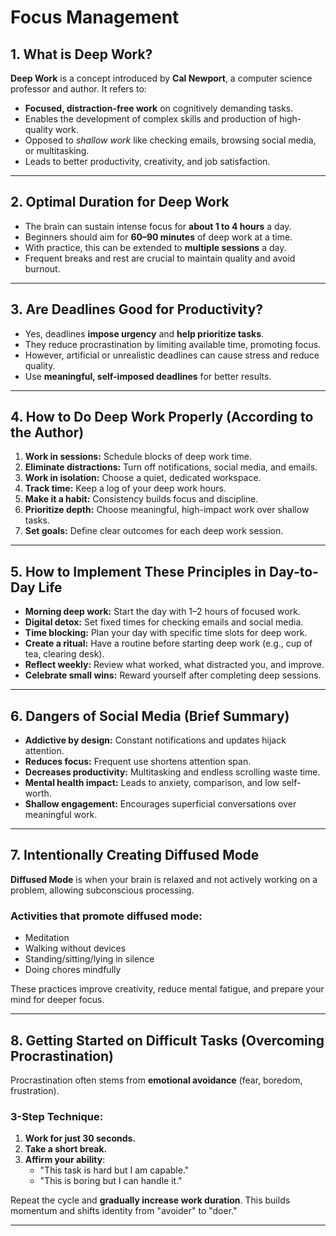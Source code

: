 # Focus Management

## 1. What is Deep Work?

**Deep Work** is a concept introduced by **Cal Newport**, a computer science professor and author. It refers to:

- **Focused, distraction-free work** on cognitively demanding tasks.
- Enables the development of complex skills and production of high-quality work.
- Opposed to *shallow work* like checking emails, browsing social media, or multitasking.
- Leads to better productivity, creativity, and job satisfaction.

---

## 2. Optimal Duration for Deep Work

- The brain can sustain intense focus for **about 1 to 4 hours** a day.
- Beginners should aim for **60–90 minutes** of deep work at a time.
- With practice, this can be extended to **multiple sessions** a day.
- Frequent breaks and rest are crucial to maintain quality and avoid burnout.

---

## 3. Are Deadlines Good for Productivity?

- Yes, deadlines **impose urgency** and **help prioritize tasks**.
- They reduce procrastination by limiting available time, promoting focus.
- However, artificial or unrealistic deadlines can cause stress and reduce quality.
- Use **meaningful, self-imposed deadlines** for better results.

---

## 4. How to Do Deep Work Properly (According to the Author)

1. **Work in sessions:** Schedule blocks of deep work time.
2. **Eliminate distractions:** Turn off notifications, social media, and emails.
3. **Work in isolation:** Choose a quiet, dedicated workspace.
4. **Track time:** Keep a log of your deep work hours.
5. **Make it a habit:** Consistency builds focus and discipline.
6. **Prioritize depth:** Choose meaningful, high-impact work over shallow tasks.
7. **Set goals:** Define clear outcomes for each deep work session.

---

## 5. How to Implement These Principles in Day-to-Day Life

- **Morning deep work:** Start the day with 1–2 hours of focused work.
- **Digital detox:** Set fixed times for checking emails and social media.
- **Time blocking:** Plan your day with specific time slots for deep work.
- **Create a ritual:** Have a routine before starting deep work (e.g., cup of tea, clearing desk).
- **Reflect weekly:** Review what worked, what distracted you, and improve.
- **Celebrate small wins:** Reward yourself after completing deep sessions.

---

## 6. Dangers of Social Media (Brief Summary)

- **Addictive by design:** Constant notifications and updates hijack attention.
- **Reduces focus:** Frequent use shortens attention span.
- **Decreases productivity:** Multitasking and endless scrolling waste time.
- **Mental health impact:** Leads to anxiety, comparison, and low self-worth.
- **Shallow engagement:** Encourages superficial conversations over meaningful work.

---

## 7. Intentionally Creating Diffused Mode

**Diffused Mode** is when your brain is relaxed and not actively working on a problem, allowing subconscious processing.

### Activities that promote diffused mode:

- Meditation
- Walking without devices
- Standing/sitting/lying in silence
- Doing chores mindfully

These practices improve creativity, reduce mental fatigue, and prepare your mind for deeper focus.

---

## 8. Getting Started on Difficult Tasks (Overcoming Procrastination)

Procrastination often stems from **emotional avoidance** (fear, boredom, frustration).

### 3-Step Technique:

1. **Work for just 30 seconds.**
2. **Take a short break.**
3. **Affirm your ability**:
   - "This task is hard but I am capable."
   - "This is boring but I can handle it."

Repeat the cycle and **gradually increase work duration**. This builds momentum and shifts identity from "avoider" to "doer."

---
